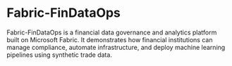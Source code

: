 # Fabric-FinDataOps
Fabric-FinDataOps is a financial data governance and analytics platform built on Microsoft Fabric.   It demonstrates how financial institutions can manage compliance, automate infrastructure, and deploy machine learning pipelines using synthetic trade data.
